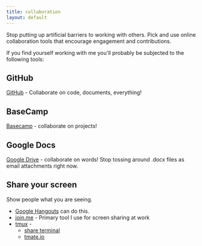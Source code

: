 ```yaml
---
title: collaboration
layout: default
---
```


Stop putting up artificial barriers to working with others.  Pick and use online collaboration tools that encourage engagement and contributions.

If you find yourself working with me you'll probably be subjected to the following tools:  

## GitHub

[GitHub](http://github.com) - Collaborate on code, documents, everything!

## BaseCamp

[Basecamp](http://basecamp.com) - collaborate on projects!

## Google Docs

[Google Drive](http://drive.google.com) - collaborate on words! Stop tossing around .docx files as email attachments right now.

## Share your screen

Show people what you are seeing.

* [Google Hangouts](https://support.google.com/plus/answer/1660627?hl=en) can do this.  
* [join.me](http://join.me) - Primary tool I use for screen sharing at work
* [tmux]() -
  * [share terminal](http://readystate4.com/2011/01/02/sharing-remote-terminal-session-between-two-users-with-tmux/)
  * [tmate.io](http://tmate.io/)
